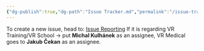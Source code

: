 ```yaml
---
{"dg-publish":true,"dg-path":"Issue Tracker.md","permalink":"/issue-tracker/","noteIcon":""}
---
```


To create a new issue, head to: [Issue Reporting](https://gitlab.cie-group.cz/vr-framework/vrframework3.0/-/issues/new?issuable_template=default_issue)
If it is regarding VR Training/VR School -> put **Michal Kulhánek** as an assignee, VR Medical goes to **Jakub Čekan** as an assignee.

